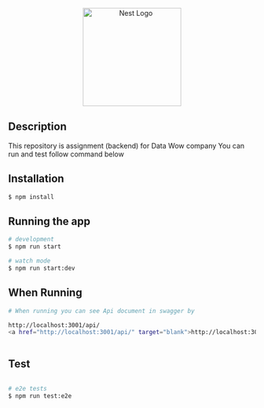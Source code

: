<p align="center">
  <a href="http://nestjs.com/" target="blank"><img src="https://nestjs.com/img/logo-small.svg" width="200" alt="Nest Logo" /></a>
</p>

## Description

This repository is assignment (backend) for Data Wow company
You can run and test follow command below


## Installation

```bash
$ npm install
```

## Running the app

```bash
# development
$ npm run start

# watch mode
$ npm run start:dev


```

## When Running

```bash
# When running you can see Api document in swagger by

http://localhost:3001/api/
<a href="http://localhost:3001/api/" target="blank">http://localhost:3001/api/</a>



```

## Test

```bash

# e2e tests
$ npm run test:e2e

```


